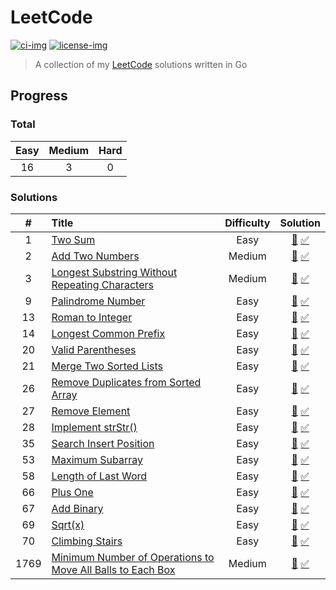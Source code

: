 # LeetCode

[![ci-img]][ci]
[![license-img]][license]

[ci]: https://github.com/junk1tm/leetcode/actions/workflows/go.yml
[ci-img]: https://github.com/junk1tm/leetcode/actions/workflows/go.yml/badge.svg
[license]: https://github.com/junk1tm/leetcode/blob/main/LICENSE
[license-img]: https://img.shields.io/github/license/junk1tm/leetcode

> A collection of my [LeetCode](https://leetcode.com) solutions written in Go

## Progress

### Total

| Easy | Medium | Hard |
|:----:|:------:|:----:|
|16|3|0|

### Solutions

|  #  | Title | Difficulty | Solution |
|:---:|:------|:----------:|:--------:|
|1|[Two Sum](https://leetcode.com/problems/two-sum)|Easy|[👀](0001_two_sum.go) [✅](solutions_test.go#L12)|
|2|[Add Two Numbers](https://leetcode.com/problems/add-two-numbers)|Medium|[👀](0002_add_two_numbers.go) [✅](solutions_test.go#L32)|
|3|[Longest Substring Without Repeating Characters](https://leetcode.com/problems/longest-substring-without-repeating-characters)|Medium|[👀](0003_longest_substring_without_repeating_characters.go) [✅](solutions_test.go#L54)|
|9|[Palindrome Number](https://leetcode.com/problems/palindrome-number)|Easy|[👀](0009_palindrom_number.go) [✅](solutions_test.go#L73)|
|13|[Roman to Integer](https://leetcode.com/problems/roman-to-integer)|Easy|[👀](0013_roman_to_integer.go) [✅](solutions_test.go#L92)|
|14|[Longest Common Prefix](https://leetcode.com/problems/longest-common-prefix)|Easy|[👀](0014_longest_common_prefix.go) [✅](solutions_test.go#L111)|
|20|[Valid Parentheses](https://leetcode.com/problems/valid-parentheses)|Easy|[👀](0020_valid_parentheses.go) [✅](solutions_test.go#L129)|
|21|[Merge Two Sorted Lists](https://leetcode.com/problems/merge-two-sorted-lists)|Easy|[👀](0021_merge_two_sorted_lists.go) [✅](solutions_test.go#L148)|
|26|[Remove Duplicates from Sorted Array](https://leetcode.com/problems/remove-duplicates-from-sorted-array)|Easy|[👀](0026_remove_duplicates_from_sorted_array.go) [✅](solutions_test.go#L170)|
|27|[Remove Element](https://leetcode.com/problems/remove-element)|Easy|[👀](0027_remove_element.go) [✅](solutions_test.go#L190)|
|28|[Implement strStr()](https://leetcode.com/problems/implement-strstr/)|Easy|[👀](0028_implement_strstr.go) [✅](solutions_test.go#L211)|
|35|[Search Insert Position](https://leetcode.com/problems/search-insert-position)|Easy|[👀](0035_search_insert_position.go) [✅](solutions_test.go#L230)|
|53|[Maximum Subarray](https://leetcode.com/problems/maximum-subarray)|Easy|[👀](0053_maximum_subarray.go) [✅](solutions_test.go#L250)|
|58|[Length of Last Word](https://leetcode.com/problems/length-of-last-word)|Easy|[👀](0058_length_of_last_word.go) [✅](solutions_test.go#L269)|
|66|[Plus One](https://leetcode.com/problems/plus-one)|Easy|[👀](0066_plus_one.go) [✅](solutions_test.go#L288)|
|67|[Add Binary](https://leetcode.com/problems/add-binary)|Easy|[👀](0067_add_binary.go) [✅](solutions_test.go#L307)|
|69|[Sqrt(x)](https://leetcode.com/problems/sqrtx)|Easy|[👀](0069_sqrtx.go) [✅](solutions_test.go#L326)|
|70|[Climbing Stairs](https://leetcode.com/problems/climbing-stairs)|Easy|[👀](0070_climbing_stairs.go) [✅](solutions_test.go#L344)|
|1769|[Minimum Number of Operations to Move All Balls to Each Box](https://leetcode.com/problems/minimum-number-of-operations-to-move-all-balls-to-each-box)|Medium|[👀](1769_minimum_number_of_operations_to_move_all_balls_to_each_box.go) [✅](solutions_test.go#L363)|
